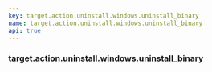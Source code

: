 ```yaml
---
key: target.action.uninstall.windows.uninstall_binary
name: target.action.uninstall.windows.uninstall_binary
api: true
---
```


### target.action.uninstall.windows.uninstall_binary
